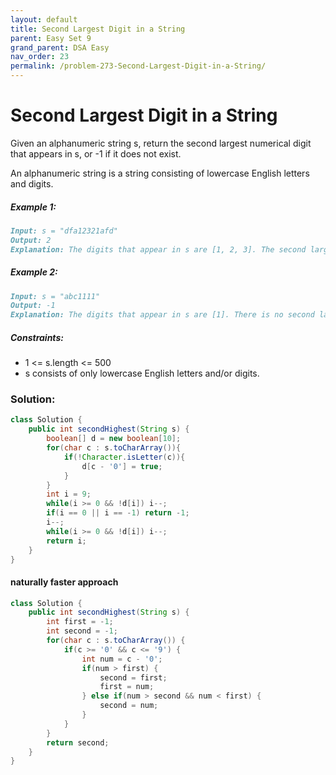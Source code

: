 ```yaml
---
layout: default
title: Second Largest Digit in a String
parent: Easy Set 9
grand_parent: DSA Easy
nav_order: 23
permalink: /problem-273-Second-Largest-Digit-in-a-String/
---
```

# Second Largest Digit in a String
Given an alphanumeric string s, return the second largest numerical digit that appears in s, or -1 if it does not exist.

An alphanumeric string is a string consisting of lowercase English letters and digits.

##### Example 1:
```markdown
Input: s = "dfa12321afd"
Output: 2
Explanation: The digits that appear in s are [1, 2, 3]. The second largest digit is 2.
```
##### Example 2:
```markdown
Input: s = "abc1111"
Output: -1
Explanation: The digits that appear in s are [1]. There is no second largest digit.
```
##### Constraints:
* 1 <= s.length <= 500
* s consists of only lowercase English letters and/or digits.

### Solution:
```java
class Solution {
    public int secondHighest(String s) {
        boolean[] d = new boolean[10];
        for(char c : s.toCharArray()){
            if(!Character.isLetter(c)){
                d[c - '0'] = true;
            }
        }
        int i = 9;
        while(i >= 0 && !d[i]) i--;
        if(i == 0 || i == -1) return -1;
        i--;
        while(i >= 0 && !d[i]) i--;
        return i;
    }
}
```
#### naturally faster approach
```java
class Solution {
    public int secondHighest(String s) {
        int first = -1;
        int second = -1;
        for(char c : s.toCharArray()) {
            if(c >= '0' && c <= '9') {
                int num = c - '0';
                if(num > first) {
                    second = first;
                    first = num;
                } else if(num > second && num < first) {
                    second = num;
                }
            }
        }
        return second;
    }
}
```